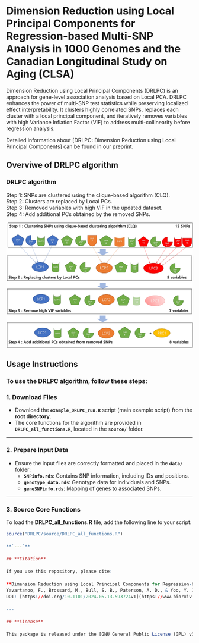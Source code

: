 # Dimension Reduction using Local Principal Components for Regression-based Multi-SNP Analysis in 1000 Genomes and the Canadian Longitudinal Study on Aging (CLSA)
Dimension Reduction using Local Principal Components (DRLPC) is an approach for gene-level association analysis based on Local PCA. DRLPC enhances the power of multi-SNP test statistics while preserving localized effect interpretability. It clusters highly correlated SNPs, replaces each cluster with a local principal component, and iteratively removes variables with high Variance Inflation Factor (VIF) to address multi-collinearity before regression analysis.

Detailed information about [DRLPC: Dimension Reduction using Local Principal Components] can be found in our [preprint](https://www.biorxiv.org/content/10.1101/2024.05.13.593724v1.abstract).

## **Overviwe of DRLPC algorithm** ##

### **DRLPC algorithm** ###
Step 1: SNPs are clustered using the clique-based algorithm (CLQ).  
Step 2: Clusters are replaced by Local PCs.  
Step 3: Removed variables with high VIF in the updated dataset.  
Step 4: Add additional PCs obtained by the removed SNPs.

<div align="center">
    <img src="docs/DRLPC-algorithm.png" alt="DRLPC Algorithm" width="600">
</div>

## **Usage Instructions**

### **To use the DRLPC algorithm, follow these steps:**

### **1. Download Files**
- Download the **`example_DRLPC_run.R`** script (main example script) from the **root directory**.
- The core functions for the algorithm are provided in **`DRLPC_all_functions.R`**, located in the **`source/`** folder.

---

### **2. Prepare Input Data**
- Ensure the input files are correctly formatted and placed in the **`data/`** folder:
  - **`SNPinfo.rds`**: Contains SNP information, including IDs and positions.
  - **`genotype_data.rds`**: Genotype data for individuals and SNPs.
  - **`geneSNPinfo.rds`**: Mapping of genes to associated SNPs.

---

### **3. Source Core Functions**
To load the **DRLPC_all_functions.R** file, add the following line to your script:
```R
source("DRLPC/source/DRLPC_all_functions.R")

**`---`**

## **Citation**

If you use this repository, please cite:

**Dimension Reduction using Local Principal Components for Regression-based Multi-SNP Analysis in 1000 Genomes and the Canadian Longitudinal Study on Aging (CLSA)**.  
Yavartanoo, F., Brossard, M., Bull, S. B., Paterson, A. D., & Yoo, Y. J.  
DOI: [https://doi.org/10.1101/2024.05.13.593724v1](https://www.biorxiv.org/content/10.1101/2024.05.13.593724v1.abstract)

---

## **License**

This package is released under the [GNU General Public License (GPL) v3.0](https://www.gnu.org/licenses/gpl-3.0.en.html).



